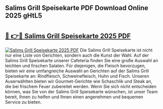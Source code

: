 ## Salims Grill Speisekarte PDF Download Online 2025 gHtL5

# <h2><a href="http://gc9vmbt.nevu.top/?p=Salims+Grill+Speisekarte">🔗 👉🔴 Salims Grill Speisekarte 2025 PDF</a></h2>

[![Salims Grill Speisekarte 2025 PDF](https://i.imgur.com/dBaPXMq.png)](http://gc9vmbt.nevu.top/?p=Salims+Grill+Speisekarte)
Die Salims Grill Speisekarte ist nicht nur eine Liste von Gerichten, sondern auch die Kunst der Wahl. Auf der Salims Grill Speisekarte unserer Cafeteria finden Sie eine große Auswahl an leichten und frischen Salaten. Für diejenigen, die Fleisch bevorzugen, bieten wir eine umfangreiche Auswahl an Gerichten auf der Salims Grill Speisekarte an: Rindfleisch, Schweinefleisch, Huhn und Fisch. Unseren Auserwählten bieten wir Gourmet-Gerichte wie Schaschlik und Steak an, die bei frischem Feuer zubereitet werden. Wenn Sie sich nicht entscheiden können, was Sie von der Salims Grill Speisekarte wünschen, ist unser Team bereit, Ihnen zu helfen und Ihnen einen angenehmen und bequemen Service zu bieten.
